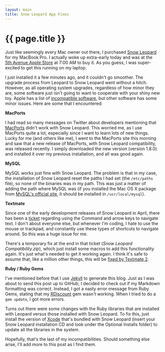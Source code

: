 ```yaml
---
layout: main
title: Snow Leopard App Fixes
---
```

# {{ page.title }}

Just like seemingly every Mac owner out there, I purchased [Snow Leopard](http://www.apple.com/macosx/) for my MacBook Pro. I actually woke up extra-early today and was at the [5th Avenue Apple Store](http://www.apple.com/retail/fifthavenue/) at 7:00 AM to buy it. As you guess, I was super-excited to get this running on my laptop.

I just installed it a few minutes ago, and it couldn't go smoother. The upgrade process from Leopard to Snow Leopard went without a hitch. However, as all operating system upgrades, regardless of how minor they are, some software just isn't going to want to cooperate with your shiny new toy. Apple has a list of [incompatible software](http://support.apple.com/kb/HT3258), but other software has some minor issues. Here are some that I encountered:

**MacPorts**

I had read so many messages on Twitter about developers mentioning that [MacPorts](http://www.macports.org/) didn't work with Snow Leopard. This worried me, as I use MacPorts quite a lot, especially since I want to learn lots of new things. Lucky for me (and others like me), I went to the MacPorts site this morning and saw that a new release of MacPorts, with Snow Leopard compatibility, was released recently. I simply downloaded the new version (version 1.8.0) and installed it over my previous installation, and all was good again.

**MySQL**

MySQL works just fine with Snow Leopard. The problem is that in my case, the installation of Snow Leopard reset the paths I had set (the `/etc/paths` file), so none of the binaries was in my path. This was just a matter of adding the path where MySQL was (if you installed the Mac OS X package from [MySQL's official site](http://dev.mysql.com/), it should be installed in `/usr/local/mysql`).

**Textmate**

Since one of the early development releases of Snow Leopard in April, there has been a [ticket](http://ticket.macromates.com/show?ticket_id=0FDE7076) regarding using the Command and arrow keys to navigate text. I don't about everyone else, but whenever I'm coding, I hate to use the mouse or trackpad, and constantly use these types of shortcuts to navigate around. So this was a huge issue for me.

There's a temporary fix at the end in that ticket (*Snow Leopard Compatibility.zip*), which just install some macros to add this functionality again. It's just what's needed to get it working again. I think it's safe to assume that, like a million other things, this will be [fixed by Textmate 2](http://fixedbytm2.com/).

**Ruby / Ruby Gems**

I've mentioned before that I use [Jekyll](http://github.com/mojombo/jekyll/tree/master) to generate this blog. Just as I was about to send this post up to GitHub, I decided to check out if my Markdown formatting was correct. Instead, I got a nasty error message from Ruby Gems, stating that my [RDiscount](http://github.com/rtomayko/rdiscount/tree/master) gem wasn't working. When I tried to do a `gem update`, I got more errors.

Turns out there were some changes with the Ruby libraries that are installed with Leopard versus those installed with Snow Leopard. To fix this, just install the version of [Xcode](http://developer.apple.com/TOOLS/Xcode/) that's bundled with Snow Leopard (insert your Snow Leopard installation CD and look under the Optional Installs folder) to update all the libraries in the system.

Hopefully, that's the last of my incompatibilities. Should something else arise, I'll add more to this post as I find them.
